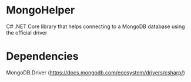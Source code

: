 # MongoHelper
C# .NET Core library that helps connecting to a MongoDB database using the official driver 

# Dependencies
MongoDB.Driver (https://docs.mongodb.com/ecosystem/drivers/csharp/)
